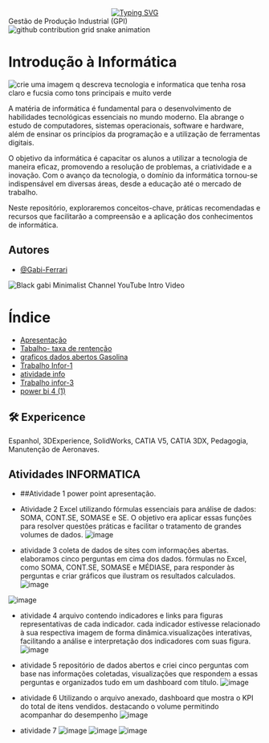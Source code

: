 <div align="center">
  <a href="https://git.io/typing-svg">
    <img src="https://readme-typing-svg.demolab.com?font=Fira+Code&weight=500&size=22&pause=1000&color=FF00F6&center=true&vCenter=true&random=false&width=524&lines=%E2%8A%B9+Welcome+Gabi´s+dashboard!+%CB%99%E1%B5%95%CB%99+%E2%8A%B9+" alt="Typing SVG">
  </a>
</div>
 Gestão de Produção Industrial (GPI) 

<picture align="center">
  <source media="(prefers-color-scheme: dark)" srcset="https://raw.githubusercontent.com/Lari104/LightYagami/output/github-contribution-grid-snake-dark.svg">
  <source media="(prefers-color-scheme: light)" srcset="https://raw.githubusercontent.com/Lari104/LightYagami/output/github-contribution-grid-snake-dark.svg">
  <img align="center" alt="github contribution grid snake animation" src="https://raw.githubusercontent.com/Lari104/LightYagami /output/github-contribution-grid-snake.svg">
</picture>

# Introdução à Informática
![crie uma imagem q descreva tecnologia e informatica que tenha rosa claro e fucsia como tons principais e muito verde](https://github.com/user-attachments/assets/e1a95d6a-aecb-4430-9b33-43c274d597d6)


A matéria de informática é fundamental para o desenvolvimento de habilidades tecnológicas essenciais no mundo moderno. Ela abrange o estudo de computadores, sistemas operacionais, software e hardware, além de ensinar os princípios da programação e a utilização de ferramentas digitais.

O objetivo da informática é capacitar os alunos a utilizar a tecnologia de maneira eficaz, promovendo a resolução de problemas, a criatividade e a inovação. Com o avanço da tecnologia, o domínio da informática tornou-se indispensável em diversas áreas, desde a educação até o mercado de trabalho.

Neste repositório, exploraremos conceitos-chave, práticas recomendadas e recursos que facilitarão a compreensão e a aplicação dos conhecimentos de informática.


## Autores

- [@Gabi-Ferrari](https://github.com/Gabi-Ferrari)


![Black gabi Minimalist Channel YouTube Intro Video](https://github.com/user-attachments/assets/22e02c73-de36-4465-acab-2cbcc48ba4e2)

# Índice 

* [Apresentação ](https://github.com/Gabi-Ferrari/INFO-2024/blob/main/Apresenta%C3%A7%C3%A3o%20de%20infromatica)
* [Tabalho- taxa de rentenção](https://teams.microsoft.com/v2/?ring=ring3_6)
* [graficos dados abertos Gasolina ](image.png)
* [ Trabalho Infor-1](https://github.com/Gabi-Ferrari/INFO-2024/blob/main/Trabalho%201.pbix)
* [atividade info](info.pbix)
* [ Trabalho infor-3](https://github.com/Gabi-Ferrari/INFO-2024/blob/main/filiaisDAX.GABIpbix.pbix)
* [ power bi 4 (1)](https://github.com/Gabi-Ferrari/INFO-2024/blob/main/Power%20BI%204.pbix%20atu.%201.pbix.4%20(1).pbix)


## 🛠 Expericence
Espanhol, 3DExperience, SolidWorks, CATIA V5, CATIA 3DX, Pedagogia, Manutenção de Aeronaves.

## Atividades INFORMATICA 
* ##Atividade 1 power point apresentação.
  
* Atividade 2
 Excel utilizando fórmulas essenciais para análise de dados: SOMA, CONT.SE, SOMASE e SE.
O objetivo era aplicar essas funções para resolver questões práticas e facilitar o tratamento de grandes volumes de dados.
![image](https://github.com/user-attachments/assets/32157683-c1bd-4ef5-a0c2-3c8e5952d161)

* atividade 3
coleta de dados de sites com informações abertas.
 elaboramos cinco perguntas em cima dos dados.
  fórmulas no Excel, como SOMA, CONT.SE, SOMASE e MÉDIASE, para responder às perguntas e criar gráficos que ilustram os resultados calculados.
![image](https://github.com/user-attachments/assets/44012952-517c-4cb8-91df-ec181e157dbd)

![image](https://github.com/user-attachments/assets/43808897-d94f-4af1-8a1e-0eac907fedff)



* atividade 4
   arquivo contendo indicadores e links para figuras representativas de cada indicador. cada indicador estivesse relacionado à sua respectiva imagem de forma dinâmica.visualizações interativas, facilitando a análise e interpretação dos indicadores com suas figura.
  ![image](https://github.com/user-attachments/assets/37fa6eb8-97a6-469a-9807-47a214d1cff5)

  
* atividade 5
  repositório de dados abertos e criei cinco perguntas com base nas informações coletadas, visualizações que respondem a essas perguntas e organizados tudo em um dashboard com título.
![image](https://github.com/user-attachments/assets/9c160dfa-ac83-4986-bfc9-6daa15565193)



* atividade 6
  Utilizando o arquivo anexado,  dashboard que mostra o KPI do total de itens vendidos.
   destacando o volume  permitindo acompanhar do desempenho
![image](https://github.com/user-attachments/assets/2876b023-9639-47c4-8a73-3bf0e9ad97e3)

* atividade 7
![image](https://github.com/user-attachments/assets/f09b18dd-1570-4db4-b544-fcc3ce979dda)
![image](https://github.com/user-attachments/assets/04814561-110a-454d-aec3-71a56859b143)
![image](https://github.com/user-attachments/assets/b6bb2bc3-1bfc-4c73-80b7-c4d5162a2246)













